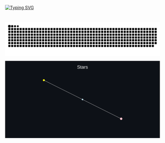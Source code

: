 [![Typing SVG](https://readme-typing-svg.demolab.com?letterSpacing=-1px&vCenter=true&font=Fira+Code&duration=2000&pause=1000&width=435&lines=+👋Hi...;🌍+Welcome+to+My+GitHub+Profile;💻+Me+is+Junior+Java+Web+Developer;⏳+U+still+waiting+for+last+message;🙂+Oke,+u+can+go;😁+For+real,+go;☠️+Unbelievable+u+still+wasting+ur+time+here;🚪+Exit…+Oh+wait,+ur+stuck+here;🧐+Do+I+look+like+Stack+Overflow+to+u?;😎+Coolest+profile+u+have+seen+today;🤷‍♂️+Still+here?;😅+U+must+be+REALLY+bored;💡+Pro+tip:+Refreshing+doesnt+help;🚀+Keep+going,+ur+doing+great;⏳+Still+loading…;🕒+Just+a+few+more+years;🧭+Time+is+ticking;🔒+Access+denied…+Oh+wait,+wrong+screen;🤷‍♂️+Ran+out+of+funny+ideas…;🤝+Maybe+go+already;😬+Can+I+stop+typing+now?;👋+Bye;heh)](https://git.io/typing-svg)
# 
<img src="https://raw.githubusercontent.com/beekaa6/beekaa6/output/snake.svg" width = 1500 alt="Snake animation" />


![Stargazer Constellation](https://raw.githubusercontent.com/beekaa6/beekaa6/main/stars.svg)
